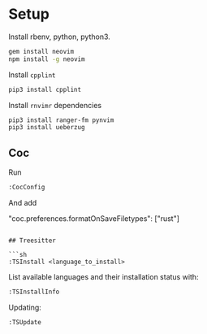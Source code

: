 # Setup

Install rbenv, python, python3.

```sh
gem install neovim
npm install -g neovim
```

Install `cpplint`

```sh
pip3 install cpplint
```

Install `rnvimr` dependencies

```sh
pip3 install ranger-fm pynvim
pip3 install ueberzug
```
## Coc

Run

```sh
:CocConfig
```

And add

"coc.preferences.formatOnSaveFiletypes": ["rust"]
```

## Treesitter

```sh
:TSInstall <language_to_install>
```

List available languages and their installation status with:

```sh
:TSInstallInfo
```

Updating:

```sh
:TSUpdate
```
